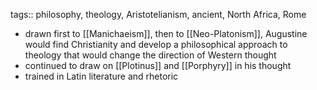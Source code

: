 tags:: philosophy, theology, Aristotelianism, ancient, North Africa, Rome

- drawn first to [[Manichaeism]], then to [[Neo-Platonism]], Augustine would find Christianity and develop a philosophical approach to theology that would change the direction of Western thought
- continued to draw on [[Plotinus]] and [[Porphyry]] in his thought
- trained in Latin literature and rhetoric
